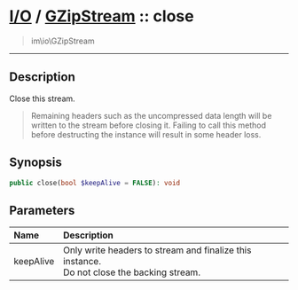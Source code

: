 # [I/O](io.md) / [GZipStream](io-GZipStream.md) :: close
 > im\io\GZipStream
____

## Description
Close this stream.

 > Remaining headers such as the uncompressed data length will be written to the stream before closing it. Failing to call this method before destructing the instance will result in some header loss.  

## Synopsis
```php
public close(bool $keepAlive = FALSE): void
```

## Parameters
| Name | Description |
| :--- | :---------- |
| keepAlive | Only write headers to stream and finalize this instance.<br />Do not close the backing stream. |

